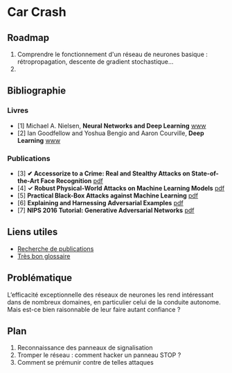 # Car Crash

## Roadmap

1. Comprendre le fonctionnement d'un réseau de neurones basique : rétropropagation, descente de gradient stochastique...
2. 




## Bibliographie

### Livres

- [1] Michael A. Nielsen, **Neural Networks and Deep Learning** [www](http://neuralnetworksanddeeplearning.com)
- [2] Ian Goodfellow and Yoshua Bengio and Aaron Courville, **Deep Learning** [www](http://www.deeplearningbook.org)

### Publications

- [3] **✔ Accessorize to a Crime: Real and Stealthy Attacks on State-of-the-Art Face Recognition** [pdf](https://www.cs.cmu.edu/~sbhagava/papers/face-rec-ccs16.pdf)
- [4] **✓ Robust Physical-World Attacks on Machine Learning Models** [pdf](https://arxiv.org/pdf/1707.08945.pdf)
- [5] **Practical Black-Box Attacks against Machine Learning** [pdf](https://arxiv.org/pdf/1602.02697v4.pdf)
- [6] **Explaining and Harnessing Adversarial Examples** [pdf](https://arxiv.org/pdf/1412.6572.pdf)
- [7] **NIPS 2016 Tutorial: Generative Adversarial Networks** [pdf](https://arxiv.org/pdf/1701.00160v4.pdf)

## Liens utiles

- [Recherche de publications](http://www.arxiv-sanity.com)
- [Très bon glossaire](http://www.wildml.com/deep-learning-glossary/)


## Problématique

L’efficacité exceptionnelle des réseaux de neurones les rend intéressant dans de nombreux domaines, en particulier celui de la conduite autonome. Mais est-ce bien raisonnable de leur faire autant confiance ?

## Plan

1. Reconnaissance des panneaux de signalisation
2. Tromper le réseau : comment hacker un panneau STOP ?
3. Comment se prémunir contre de telles attaques
